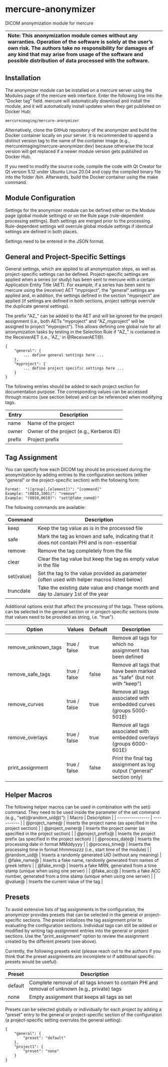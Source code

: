 # mercure-anonymizer
DICOM anonymization module for mercure

| **Note:** This anonymization module comes without any warranties. Operation of the software is solely at the user’s own risk. The authors take no responsibility for damages of any kind that may arise from usage of the software and possible distribution of data processed with the software. |
| :--- |

## Installation

The anonymizer module can be installed on a mercure server using the Modules page of the mercure web interface. Enter the following line into the "Docker tag" field. mercure will automatically download and install the module, and it will automatically install updates when they get published on Docker Hub:
```
mercureimaging/mercure-anonymizer
```
Alternatively, clone the GitHub repository of the anonymizer and build the Docker container locally on your server. It is recommended to append a distinct version tag to the name of the container image (e.g., mercureimaging/mercure-anonymizer:dev) because otherwise the local version will get replaced if a newer module version gets published on Docker Hub.

If you need to modify the source code, compile the code with Qt Creator for Qt version 5.12 under Ubuntu Linux 20.04 and copy the compiled binary file into the folder /bin. Afterwards, build the Docker container using the make command.

## Module Configuration

Settings for the anonymizer module can be defined either on the Module page (global module settings) or on the Rule page (rule-dependent processing settings). Both settings are merged prior to the processing. Rule-dependent settings will overrule global module settings if identical settings are defined in both places.

Settings need to be entered in the JSON format.

## General and Project-Specific Settings

General settings, which are applied to all anonymization steps, as well as project-specific settings can be defined. Project-specific settings are applied when a series (or study) has been sent to mercure with a certain Application Entity Title (AET). For example, if a series has been sent to mercure using the (receiver) AET "myproject", the "general" settings are applied and, in addition, the settings defined in the section "myproject" are applied (if settings are defined in both sections, project settings overrule the duplicate general settings).

The prefix "AZ_" can be added to the AET and will be ignored for the project assignment (i.e., both AETs "myproject" and "AZ_myproject" will be assigned to project "myproject"). This allows defining one global rule for all anonymization tasks by testing in the Selection Rule if "AZ_" is contained in the ReceiverAET (i.e., 'AZ_' in @ReceiverAET@).

```
{
    "general": {
        ... define general settings here ...
    },
    "myproject": {
        ... define project specific settings here ...
    }
}
```

The following entries should be added to each project section for documentation purpose. The corresponding values can be accessed through macros (see section below) and can be referenced when modifying tags.

| Entry       | Description |
| ----------- | ----------- |
| name        | Name of the project |
| owner       | Owner of the project (e.g., Kerberos ID) |
| prefix      | Project prefix |

## Tag Assignment

You can specify how each DICOM tag should be processed during the anonymization by adding entries to the configuration sections (either "general" or the project-specific section) with the following form:
```
Format:  "([group],[element])": "[command]"
Example: "(0010,1001)": "remove"
Example: "(0010,0010)": "set(@fake_name@)"
``` 
The following commands are available:

| Command     | Description |
| ----------- | ----------- |
| keep        | Keep the tag value as is in the processed file |
| safe        | Mark the tag as known and safe, indicating that it does not contain PHI and is non-essential |
| remove      | Remove the tag completely from the file |
| clear       | Clear the tag value but keep the tag as empty value in the file |
| set(value)  | Set the tag to the value provided as parameter (often used with helper macros listed below) |
| truncdate   | Take the existing date value and change month and day to January 1st of the year |

Additional options exist that affect the processing of the tags. These options can be selected in the general section or in project-specific sections (note that values need to be provided as string, i.e. "true").

| Option              | Values       | Default | Description |
| ------------------- | ------------ | ------- | ----------- |
| remove_unknown_tags | true / false | true    | Remove all tags for which no assignment has been defined  |
| remove_safe_tags    | true / false | false   | Remove all tags that have been marked as "safe" (but not with "keep")  |
| remove_curves       | true / false | true    | Remove all tags associated with embedded curves (groups 5000-501E) |
| remove_overlays     | true / false | true    | Remove all tags associated with embedded overlays (groups 6000-601E) |
| print_assignment    | true / false | false   | Print the final tag assignment as log output ("general" section only) |

## Helper Macros

The following helper macros can be used in combination with the set() command. They need to be used inside the parameter of the set command (e.g., "set(@random_uid@)"):
| Macro            | Description |
| ---------------- | ----------- |
| @project_name@   | Inserts the project name (as specified in the project section) |
| @project_owner@  | Inserts the project owner (as specified in the project section) |
| @project_prefix@   | Inserts the project prefix (as specified in the project section) |
| @process_date@   | Inserts the processing date in format MMddyyyy |
| @process_time@   | Inserts the processing time in format hhmmsszzz (i.e., start time of the module) |
| @random_uid@   | Inserts a randomly generated UID (without any meaning) |
| @fake_name@   | Inserts a fake name, randomly generated from names of greek letters |
| @fake_mrn@   | Inserts a fake MRN, generated from a time stamp (unique when using one server)  |
| @fake_acc@   | Inserts a fake ACC number, generated from a time stamp (unique when using one server)  |
| @value@   | Inserts the current value of the tag |

## Presets

To avoid extensive lists of tag assignments in the configuration, the anonymizer provides presets that can be selected in the general or project-specific sections. The preset initializes the tag assignment prior to evaluating the configuration sections. Individual tags can still be added or modified by writing tag-assignment entries into the general or project sections. Use the "print_assignment" option to review the assignment created by the different presets (see above).

Currently, the following presets exist (please reach out to the authors if you think that the preset assignments are incomplete or if additional specific presets would be useful):

| Preset      | Description |
| ----------- | ----------- |
| default     | Complete removal of all tags known to contain PHI and removal of unknown (e.g., private) tags |
| none        | Empty assignment that keeps all tags as set |

Presets can be selected globally or individually for each project by adding a "preset" entry to the general or project-specific section of the configuration (a project-specific setting overrules the general setting):
```
{
    "general": {
        "preset": "default"
    },
    "project1": {
        "preset": "none"
    }
}
```
